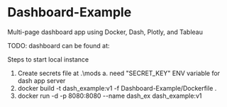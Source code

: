 # Dashboard-Example
Multi-page dashboard app using Docker, Dash, Plotly, and Tableau

TODO: dashboard can be found at:

Steps to start local instance
1.  Create secrets file at .\mods
      a. need "SECRET_KEY" ENV variable for dash app server
2.  docker build -t dash_example:v1 -f Dashboard-Example/Dockerfile .
3.  docker run -d -p 8080:8080 --name dash_ex dash_example:v1

